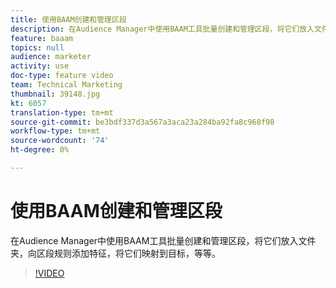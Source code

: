 ```yaml
---
title: 使用BAAM创建和管理区段
description: 在Audience Manager中使用BAAM工具批量创建和管理区段，将它们放入文件夹，向区段规则添加特征，将它们映射到目标，等等。
feature: baaam
topics: null
audience: marketer
activity: use
doc-type: feature video
team: Technical Marketing
thumbnail: 39148.jpg
kt: 6057
translation-type: tm+mt
source-git-commit: be3bdf337d3a567a3aca23a284ba92fa8c968f98
workflow-type: tm+mt
source-wordcount: '74'
ht-degree: 0%

---
```



# 使用BAAM创建和管理区段

在Audience Manager中使用BAAM工具批量创建和管理区段，将它们放入文件夹，向区段规则添加特征，将它们映射到目标，等等。

>[!VIDEO](https://video.tv.adobe.com/v/39148/?quality=12&learn=on)
